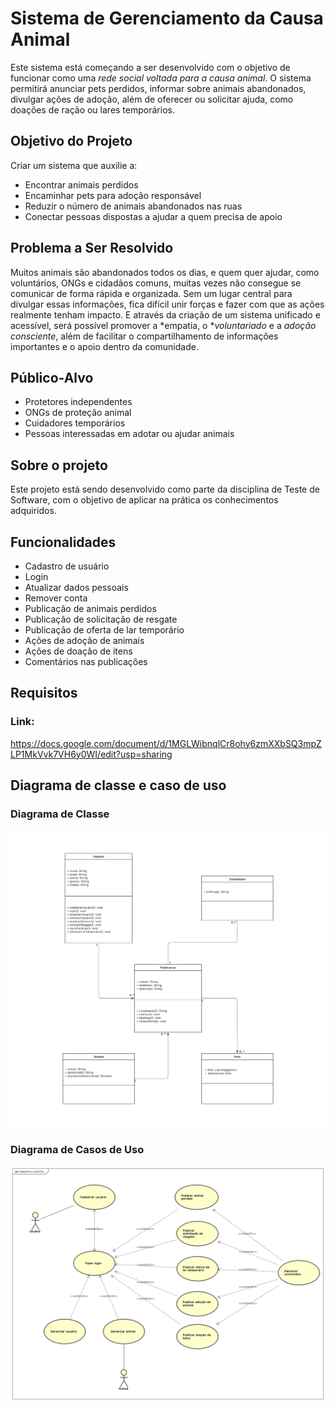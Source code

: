 # Sistema de Gerenciamento da Causa Animal

Este sistema está começando a ser desenvolvido com o objetivo de funcionar como uma *rede social voltada para a causa animal*. O sistema permitirá anunciar pets perdidos, informar sobre animais abandonados, divulgar ações de adoção, além de oferecer ou solicitar ajuda, como doações de ração ou lares temporários.

## Objetivo do Projeto

Criar um sistema que auxilie a:

- Encontrar animais perdidos  
- Encaminhar pets para adoção responsável  
- Reduzir o número de animais abandonados nas ruas  
- Conectar pessoas dispostas a ajudar a quem precisa de apoio

## Problema a Ser Resolvido

Muitos animais são abandonados todos os dias, e quem quer ajudar, como voluntários, ONGs e cidadãos comuns, muitas vezes não consegue se comunicar de forma rápida e organizada. Sem um lugar central para divulgar essas informações, fica difícil unir forças e fazer com que as ações realmente tenham impacto. E através da criação de um sistema unificado e acessível, será possível promover a *empatia, o **voluntariado* e a *adoção consciente*, além de facilitar o compartilhamento de informações importantes e o apoio dentro da comunidade.

## Público-Alvo

- Protetores independentes  
- ONGs de proteção animal  
- Cuidadores temporários  
- Pessoas interessadas em adotar ou ajudar animais

## Sobre o projeto

Este projeto está sendo desenvolvido como parte da disciplina de Teste de Software, com o objetivo de aplicar na prática os conhecimentos adquiridos.

## Funcionalidades

- Cadastro de usuário
- Login
- Atualizar dados pessoais
- Remover conta
- Publicação de animais perdidos
- Publicação de solicitação de resgate
- Publicação de oferta de lar temporário
- Ações de adoção de animais
- Ações de doação de itens
- Comentários nas publicações

## Requisitos

### Link: 

https://docs.google.com/document/d/1MGLWibnqlCr8ohy6zmXXbSQ3mpZLP1MkVvk7VH6y0WI/edit?usp=sharing

## Diagrama de classe e caso de uso

### Diagrama de Classe
![Diagrama de Classe](diagramaClasse.png)

### Diagrama de Casos de Uso
![Diagrama de Casos de Uso](diagramaCasoUso.png)